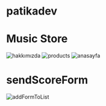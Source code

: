 # patikadev
# Music Store
![hakkımızda](https://user-images.githubusercontent.com/69090467/184511616-ed2d1359-cfd0-48f4-8d08-0cadf357bb7e.png)
![products](https://user-images.githubusercontent.com/69090467/184511628-fbbe956c-2482-49a9-818e-6b594aaa1b25.png)
![anasayfa](https://user-images.githubusercontent.com/69090467/184511635-3bfebac0-5b58-4bc5-8115-c5abdc5ef1e9.png)
# sendScoreForm
![addFormToList](https://user-images.githubusercontent.com/69090467/192251865-9bf32abb-d3d3-4b68-8684-9221935ba4fe.png)
